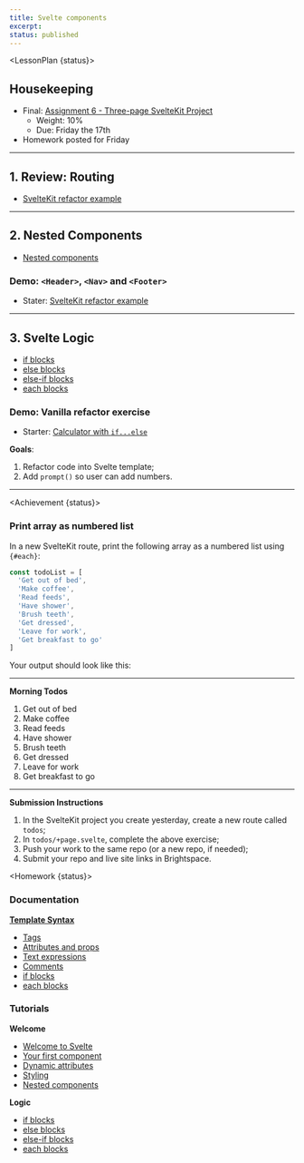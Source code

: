 ```yaml
---
title: Svelte components
excerpt:
status: published
---
```

<script>
	import Homework from "$lib/components/Homework.svelte";
	import LessonPlan from "$lib/components/LessonPlan.svelte";
	import LabTime from "$lib/components/LabTime.svelte";
	import Achievement from "$lib/components/Achievement.svelte";
</script>

<LessonPlan {status}>

## Housekeeping
- Final: [Assignment 6 - Three-page SvelteKit Project](/courses/cpnt-262/assessments/assignment-6)
    - Weight: 10%
    - Due: Friday the 17th
- Homework posted for Friday

---

## 1. Review: Routing
- [SvelteKit refactor example](https://github.com/sait-wbdv/w23-refactor-example)

---

## 2. Nested Components
- [Nested components](https://learn.svelte.dev/tutorial/nested-components)

### Demo: `<Header>`, `<Nav>` and `<Footer>`
- Stater: [SvelteKit refactor example](https://github.com/sait-wbdv/w23-refactor-example)

---

## 3. Svelte Logic
- [if blocks](https://svelte.dev/tutorial/if-blocks)
- [else blocks](https://svelte.dev/tutorial/else-blocks)
- [else-if blocks](https://svelte.dev/tutorial/else-if-blocks)
- [each blocks](https://svelte.dev/tutorial/each-blocks)

### Demo: Vanilla refactor exercise
- Starter: [Calculator with `if...else`](https://github.com/sait-wbdv/dailies-w23/tree/main/2023-02-17-conditional-code/03a-calculator-elseif-else)

**Goals**:
1. Refactor code into Svelte template;
2. Add `prompt()` so user can add numbers.

---

</LessonPlan>

<Achievement {status}>

### Print array as numbered list
In a new SvelteKit route, print the following array as a numbered list using `{#each}`:

```js
const todoList = [
  'Get out of bed',
  'Make coffee',
  'Read feeds',
  'Have shower',
  'Brush teeth',
  'Get dressed',
  'Leave for work',
  'Get breakfast to go'
]
```

Your output should look like this:

---

**Morning Todos**
1. Get out of bed
2. Make coffee
3. Read feeds
4. Have shower
5. Brush teeth
6. Get dressed
7. Leave for work
8. Get breakfast to go

---

**Submission Instructions**
1. In the SvelteKit project you create yesterday, create a new route called `todos`;
2. In `todos/+page.svelte`, complete the above exercise;
3. Push your work to the same repo (or a new repo, if needed);
4. Submit your repo and live site links in Brightspace.

</Achievement>

<Homework {status}>

### Documentation
**[Template Syntax](https://svelte.dev/docs#template-syntax)**
- [Tags](https://svelte.dev/docs#template-syntax-tags)
- [Attributes and props](https://svelte.dev/docs#template-syntax-attributes-and-props)
- [Text expressions](https://svelte.dev/docs#template-syntax-text-expressions)
- [Comments](https://svelte.dev/docs#template-syntax-comments)
- [if blocks](https://svelte.dev/docs#template-syntax-if)
- [each blocks](https://svelte.dev/docs#template-syntax-each)

### Tutorials
**Welcome**
- [Welcome to Svelte](https://learn.svelte.dev/tutorial/welcome-to-svelte)
- [Your first component](https://learn.svelte.dev/tutorial/your-first-component)
- [Dynamic attributes](https://learn.svelte.dev/tutorial/dynamic-attributes)
- [Styling](https://learn.svelte.dev/tutorial/styling)
- [Nested components](https://learn.svelte.dev/tutorial/nested-components)

**Logic**
- [if blocks](https://svelte.dev/tutorial/if-blocks)
- [else blocks](https://svelte.dev/tutorial/else-blocks)
- [else-if blocks](https://svelte.dev/tutorial/else-if-blocks)
- [each blocks](https://svelte.dev/tutorial/each-blocks)

</Homework>
